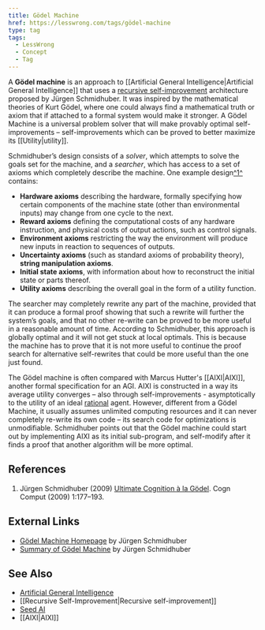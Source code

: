 ```yaml
---
title: Gödel Machine
href: https://lesswrong.com/tags/gödel-machine
type: tag
tags:
  - LessWrong
  - Concept
  - Tag
---
```


A **Gödel machine** is an approach to [[Artificial General Intelligence|Artificial General Intelligence]] that uses a [recursive self-improvement](https://www.lesswrong.com/tag/recursive-self-improvement) architecture proposed by Jürgen Schmidhuber. It was inspired by the mathematical theories of Kurt Gödel, where one could always find a mathematical truth or axiom that if attached to a formal system would make it stronger. A Gödel Machine is a universal problem solver that will make provably optimal self-improvements – self-improvements which can be proved to better maximize its [[Utility|utility]].

Schmidhuber’s design consists of a *solver*, which attempts to solve the goals set for the machine, and a *searcher*, which has access to a set of axioms which completely describe the machine. One example design[^1^](#fn1) contains:

*   **Hardware axioms** describing the hardware, formally specifying how certain components of the machine state (other than environmental inputs) may change from one cycle to the next.
*   **Reward axioms** defining the computational costs of any hardware instruction, and physical costs of output actions, such as control signals.
*   **Environment axioms** restricting the way the environment will produce new inputs in reaction to sequences of outputs.
*   **Uncertainty axioms** (such as standard axioms of probability theory), **string manipulation axioms**.
*   **Initial state axioms**, with information about how to reconstruct the initial state or parts thereof.
*   **Utility axioms** describing the overall goal in the form of a utility function.

The searcher may completely rewrite any part of the machine, provided that it can produce a formal proof showing that such a rewrite will further the system’s goals, and that no other re-write can be proved to be more useful in a reasonable amount of time. According to Schmidhuber, this approach is globally optimal and it will not get stuck at local optimals. This is because the machine has to prove that it is not more useful to continue the proof search for alternative self-rewrites that could be more useful than the one just found.

The Gödel machine is often compared with Marcus Hutter's [[AIXI|AIXI]], another formal specification for an AGI. AIXI is constructed in a way its average utility converges – also through self-improvements - asymptotically to the utility of an ideal [rational](https://www.lesswrong.com/tag/bayesianism) agent. However, different from a Gödel Machine, it usually assumes unlimited computing resources and it can never completely re-write its own code – its search code for optimizations is unmodifiable. Schmidhuber points out that the Gödel machine could start out by implementing AIXI as its initial sub-program, and self-modify after it finds a proof that another algorithm will be more optimal.

References
----------

1.  Jürgen Schmidhuber (2009) [Ultimate Cognition à la Gödel](http://www.idsia.ch/~juergen/ultimatecognition.pdf↩). Cogn Comput (2009) 1:177–193.

External Links
--------------

*   [Gödel Machine Homepage](http://www.idsia.ch/~juergen/goedelmachine.html) by Jürgen Schmidhuber
*   [Summary of Gödel Machine](http://www.idsia.ch/~juergen/gmsummary.html) by Jürgen Schmidhuber

See Also
--------

*   [Artificial General Intelligence](https://www.lesswrong.com/tag/artificial-general-intelligence)
*   [[Recursive Self-Improvement|Recursive self-improvement]]
*   [Seed AI](https://www.lesswrong.com/tag/seed-ai)
*   [[AIXI|AIXI]]